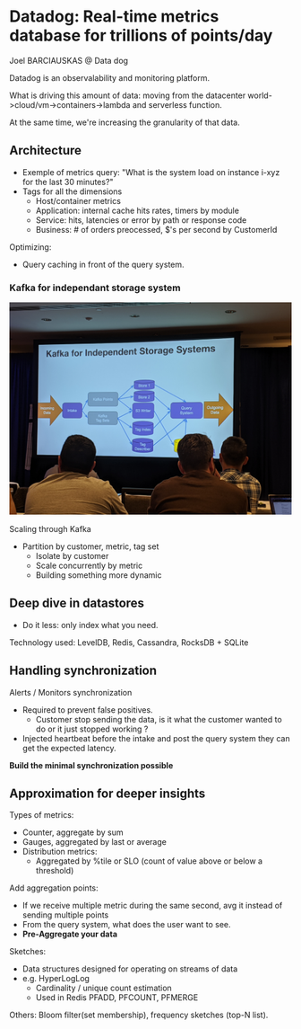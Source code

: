 # Datadog: Real-time metrics database for trillions of points/day
Joel BARCIAUSKAS @ Data dog

Datadog is an observalability and monitoring platform. 

What is driving this amount of data: moving from the datacenter world->cloud/vm->containers->lambda and serverless function.

At the same time, we're increasing the granularity of that data. 

## Architecture
- Exemple of metrics query: "What is the system load on instance i-xyz for the last 30 minutes?"
- Tags for all the dimensions
    - Host/container metrics
    - Application: internal cache hits rates, timers by module
    - Service: hits, latencies or error by path or response code
    - Business: # of orders preocessed, $'s per second by CustomerId

Optimizing:
- Query caching in front of the query system. 

### Kafka for independant storage system 
![img0.jpg](img0.jpg)

Scaling through Kafka
- Partition by customer, metric, tag set
    - Isolate by customer
    - Scale concurrently by metric
    - Building something more dynamic

## Deep dive in datastores
- Do it less: only index what you need.

Technology used: LevelDB, Redis, Cassandra, RocksDB + SQLite

## Handling synchronization
Alerts / Monitors synchronization
- Required to prevent false positives.
    - Customer stop sending the data, is it what the customer wanted to do or it just stopped working ? 
- Injected heartbeat before the intake and post the query system they can get the expected latency.

**Build the minimal synchronization possible**

## Approximation for deeper insights
Types of metrics:
- Counter, aggregate by sum
- Gauges, aggregated by last or average
- Distribution metrics:
    - Aggregated by %tile or SLO (count of value above or below a threshold)

Add aggregation points:
- If we receive multiple metric during the same second, avg it instead of sending multiple points
- From the query system, what does the user want to see.
- **Pre-Aggregate your data**

Sketches:
- Data structures designed for operating on streams of data
- e.g. HyperLogLog
    - Cardinality / unique count estimation
    - Used in Redis PFADD, PFCOUNT, PFMERGE

Others: Bloom filter(set membership), frequency sketches (top-N list).